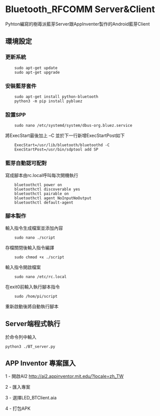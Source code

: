# Bluetooth_RFCOMM Server&Client
Pyhton編寫的樹苺派藍芽Server跟AppInventer製作的Android藍芽Client

## 環境設定
### 更新系統

        sudo apt-get update
        sudo apt-get upgrade
        
### 安裝藍芽套件

        sudo apt-get install python-bluetooth
        python3 -m pip install pybluez

### 設置SPP

        sudo nano /etc/systemd/system/dbus-org.bluez.service
        
將ExecStart最後加上 –C 並於下一行新增ExecStartPost如下

        ExecStart=/usr/lib/bluetooth/bluetoothd -C
        ExecStartPost=/usr/bin/sdptool add SP

### 藍芽自動認可配對

寫成腳本由rc.local呼叫每次開機執行

        bluetoothctl power on
        bluetoothctl discoverable yes
        bluetoothctl pairable on
        bluetoothctl agent NoInputNoOutput
        bluetoothctl default-agent

### 腳本製作
輸入指令生成檔案並添加內容

        sudo nano ./script
        
存檔關閉後輸入指令編譯

        sudo chmod +x ./script
        
輸入指令開啟檔案

        sudo nano /etc/rc.local
        
在exit0前輸入執行腳本指令
        
        sudo /hom/pi/script
        
重新啟動後將自動執行腳本

## Server端程式執行
於命令列中輸入

    python3 ./BT_server.py

## APP Inventor 專案匯入

1 - 開啟AI2 http://ai2.appinventor.mit.edu/?locale=zh_TW

2 - 匯入專案

3 - 選擇LED_BTClient.aia

4 - 打包APK

